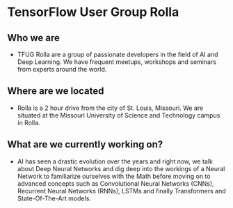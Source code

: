 # TensorFlow User Group Rolla

## Who we are

- TFUG Rolla are a group of passionate developers in the field of AI and Deep Learning. We have frequent meetups, workshops and seminars from experts around the world.

## Where are we located

- Rolla is a 2 hour drive from the city of St. Louis, Missouri. We are situated at the Missouri University of Science and Technology campus in Rolla.

## What are we currently working on?

- AI has seen a drastic evolution over the years and right now, we talk about Deep Neural Networks and dig deep into the workings of a Neural Network to familiarize ourselves with the Math before moving on to advanced concepts such as Convolutional Neural Networks (CNNs), Recurrent Neural Networks (RNNs), LSTMs and finally Transformers and State-Of-The-Art models.
